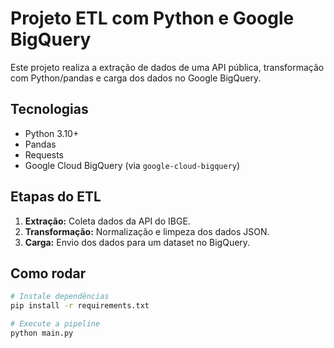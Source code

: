 # Projeto ETL com Python e Google BigQuery

Este projeto realiza a extração de dados de uma API pública, transformação com Python/pandas e carga dos dados no Google BigQuery.

## Tecnologias
- Python 3.10+
- Pandas
- Requests
- Google Cloud BigQuery (via `google-cloud-bigquery`)

## Etapas do ETL

1. **Extração:** Coleta dados da API do IBGE.
2. **Transformação:** Normalização e limpeza dos dados JSON.
3. **Carga:** Envio dos dados para um dataset no BigQuery.

## Como rodar

```bash
# Instale dependências
pip install -r requirements.txt

# Execute a pipeline
python main.py
